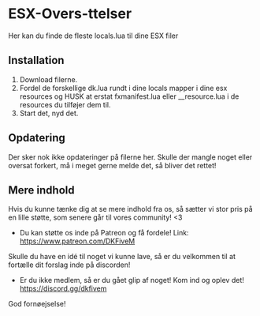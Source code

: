 # ESX-Overs-ttelser
Her kan du finde de fleste locals.lua til dine ESX filer


## Installation
1. Download filerne.
2. Fordel de forskellige dk.lua rundt i dine locals mapper i dine esx resources og HUSK at erstat fxmanifest.lua eller __resource.lua i de resources du tilføjer dem til.
3. Start det, nyd det. 


## Opdatering
Der sker nok ikke opdateringer på filerne her. Skulle der mangle noget eller oversat forkert, må i meget gerne melde det, så bliver det rettet!


## Mere indhold
Hvis du kunne tænke dig at se mere indhold fra os, så sætter vi stor pris på en lille støtte, som senere går til vores community! <3
- Du kan støtte os inde på Patreon og få fordele! Link: https://www.patreon.com/DKFiveM

Skulle du have en idé til noget vi kunne lave, så er du velkommen til at fortælle dit forslag inde på discorden!
- Er du ikke medlem, så er du gået glip af noget! Kom ind og oplev det! https://discord.gg/dkfivem

God fornøejselse!